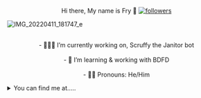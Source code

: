 <p align="center">
Hi there, My name is Fry 👋
  <a href="https://github.com/pjfry2184575"> <img alt="followers" title="Give Me A Follow" src="https://img.shields.io/github/followers/pjfry2184575?color=236ad3&labelColor=1155ba&style=for-the-badge&logo=github&label=Give%20Me%20A%20Follow" /></a>
</p>

![IMG_20220411_181747_e](https://user-images.githubusercontent.com/66041755/169895662-a7cf3995-939c-42a8-945a-a9c5bf532304.png)

<p align="center">
<br>- 🧑🏼‍💻 I’m currently working on, Scruffy the Janitor bot</br>
<br>- 📖 I’m learning & working with BDFD</br>
<br>- 🙋🏼 Pronouns: He/Him</br>
</p>


<details>
  <summary>You can find me at.....</summary>
  <p align="center">
Torn City<br>
    <a href="https://www.torn.com/2184575" ><img src="https://www.torn.com/signature.php?id=3&user=2184575" /></a>
  </p>
</details>

